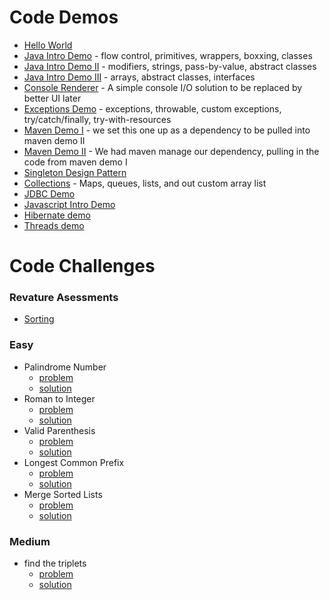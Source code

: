 # Code Demos

 - [Hello World](./Hello%20World/)
 - [Java Intro Demo](./java-intro) - flow control, primitives, wrappers, boxxing, classes
 - [Java Intro Demo II](./java-intro-II) - modifiers, strings, pass-by-value, abstract classes
 - [Java Intro Demo III](./java-intro-III) - arrays, abstract classes, interfaces
 - [Console Renderer](./console-renderer) - A simple console I/O solution to be replaced by better UI later
 - [Exceptions Demo](./exceptions-demo) - exceptions, throwable, custom exceptions, try/catch/finally, try-with-resources
 - [Maven Demo I](./maven-demo) - we set this one up as a dependency to be pulled into maven demo II
 - [Maven Demo II](./maven-demo-2) - We had maven manage our dependency, pulling in the code from maven demo I
 - [Singleton Design Pattern](./singleton)
 - [Collections](./collections-demo) - Maps, queues, lists, and out custom array list
 - [JDBC Demo](./jdbc-demo)
 - [Javascript Intro Demo](./javascript-demo)
 - [Hibernate demo](./hibernate-demo)
 - [Threads demo](./threads-demo)

# Code Challenges
### Revature Asessments
 - [Sorting](./week-3-code-challenges)


### Easy
 - Palindrome Number
   - [problem](https://leetcode.com/problems/palindrome-number/)
   - [solution](./palindrome-number)
 - Roman to Integer
   - [problem](https://leetcode.com/problems/palindrome-number/)
   - [solution]()
 - Valid Parenthesis 
   - [problem](https://leetcode.com/problems/valid-parentheses/)
   - [solution]()
 - Longest Common Prefix
   - [problem](https://leetcode.com/problems/longest-common-prefix/)
   - [solution]()
 - Merge Sorted Lists
   - [problem](https://leetcode.com/problems/merge-two-sorted-lists/)
   - [solution]()

### Medium
 - find the triplets
   - [problem](https://leetcode.com/problems/3sum/)
   - [solution]()

